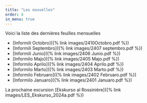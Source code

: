 ```yaml
---
title: "Les nouvelles"
order: 4
in_menu: true
---
```

Voici la liste des dernières feuilles mensuelles
* [Informili Octobro]({% link images/2410Octobro.pdf %})
* [Informili Septembro]({% link images/2407 septembro.pdf %})
* [Informili Junio]({% link images/2406 Junio.pdf %})
* [Informilo Majo]({% link images/2405 Majo.pdf %})
* [Informilo Aprilo]({% link images/2404 Aprilo.pdf %})
* [Informilo Marto]({% link images/2403 Marto.pdf %})
* [Informilo Februaro]({% link images/2402 Februaro.pdf %})
* [Informilo Januaro]({% link images/2401 Januaro.pdf %}) 

La prochaine excursion [Ekskurso al Rossinière]({% link images/LES_Ekskurso_2024a.pdf %}) 